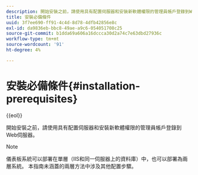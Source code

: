 ```yaml
---
description: 開始安裝之前，請使用具有配置伺服器和安裝新軟體權限的管理員帳戶登錄到Web伺服器。
title: 安裝必備條件
uuid: 3f7ee690-ff91-4c4d-8d78-4dfb42856e8c
exl-id: da9836eb-bbc8-49ae-a9c6-054051708c25
source-git-commit: b1dda69a606a16dccca30d2a74c7e63dbd27936c
workflow-type: tm+mt
source-wordcount: '91'
ht-degree: 4%

---
```


# 安裝必備條件{#installation-prerequisites}

{{eol}}

開始安裝之前，請使用具有配置伺服器和安裝新軟體權限的管理員帳戶登錄到Web伺服器。

>[!NOTE]
>
>儀表板系統可以部署在單層（IIS和同一伺服器上的資料庫）中，也可以部署為兩層系統。 本指南未涵蓋的兩層方法中涉及其他配置步驟。
